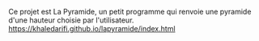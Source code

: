 Ce projet est La Pyramide, un petit programme qui renvoie une pyramide d'une hauteur choisie par l'utilisateur.
https://khaledarifi.github.io/lapyramide/index.html

